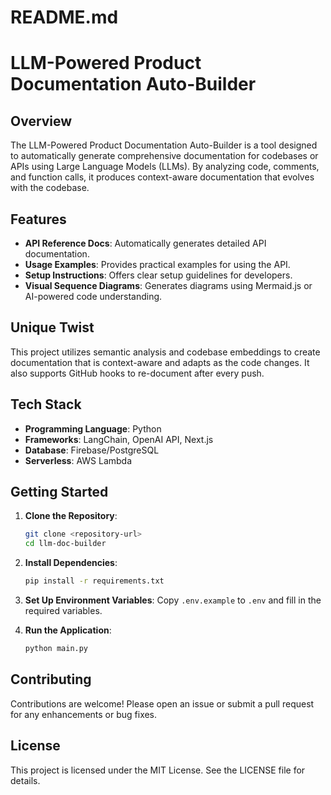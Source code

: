 # README.md

# LLM-Powered Product Documentation Auto-Builder

## Overview

The LLM-Powered Product Documentation Auto-Builder is a tool designed to automatically generate comprehensive documentation for codebases or APIs using Large Language Models (LLMs). By analyzing code, comments, and function calls, it produces context-aware documentation that evolves with the codebase.

## Features

- **API Reference Docs**: Automatically generates detailed API documentation.
- **Usage Examples**: Provides practical examples for using the API.
- **Setup Instructions**: Offers clear setup guidelines for developers.
- **Visual Sequence Diagrams**: Generates diagrams using Mermaid.js or AI-powered code understanding.

## Unique Twist

This project utilizes semantic analysis and codebase embeddings to create documentation that is context-aware and adapts as the code changes. It also supports GitHub hooks to re-document after every push.

## Tech Stack

- **Programming Language**: Python
- **Frameworks**: LangChain, OpenAI API, Next.js
- **Database**: Firebase/PostgreSQL
- **Serverless**: AWS Lambda

## Getting Started

1. **Clone the Repository**:
   ```bash
   git clone <repository-url>
   cd llm-doc-builder
   ```

2. **Install Dependencies**:
   ```bash
   pip install -r requirements.txt
   ```

3. **Set Up Environment Variables**:
   Copy `.env.example` to `.env` and fill in the required variables.

4. **Run the Application**:
   ```bash
   python main.py
   ```

## Contributing

Contributions are welcome! Please open an issue or submit a pull request for any enhancements or bug fixes.

## License

This project is licensed under the MIT License. See the LICENSE file for details.